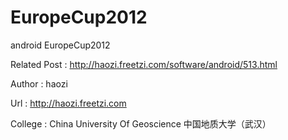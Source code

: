 EuropeCup2012
=============

android EuropeCup2012

Related Post : http://haozi.freetzi.com/software/android/513.html

Author : haozi

Url : http://haozi.freetzi.com

College : China University Of Geoscience 中国地质大学（武汉）
